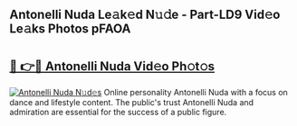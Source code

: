 ## Antonelli Nuda Le𝚊k𝚎d N𝚞𝚍e - Part-LD9 Vid𝚎o Le𝚊ks Photos pFAOA

# <h2><a href="http://fbg3e6f.evod.top/?m=Antonelli+Nuda">🔗 👉🔴 Antonelli Nuda Vid𝚎o Ph𝚘t𝚘s</a></h2>

[![Antonelli Nuda N𝚞d𝚎s](https://i.imgur.com/8V9OHl7.gif)](http://fbg3e6f.evod.top/?m=Antonelli+Nuda)
Online personality Antonelli Nuda with a focus on dance and lifestyle content. The public's trust Antonelli Nuda and admiration are essential for the success of a public figure. 
